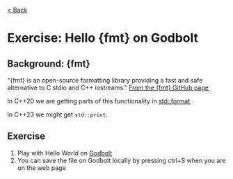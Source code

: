 [< Back](../README.md)

# Exercise: Hello {fmt} on Godbolt

## Background: {fmt}

"{fmt} is an open-source formatting library providing a fast and safe alternative to C stdio and C++ iostreams."
[From the {fmt} GitHub page](https://github.com/fmtlib/fmt)

In C++20 we are getting parts of this functionality in [std::format](https://en.cppreference.com/w/cpp/utility/format).

In C++23 we might get `std::print`.

## Exercise

1. Play with Hello World on [Godbolt](https://godbolt.org/z/8oxsGG8WM)
2. You can save the file on Godbolt locally by pressing ctrl+S when you are on the web page

